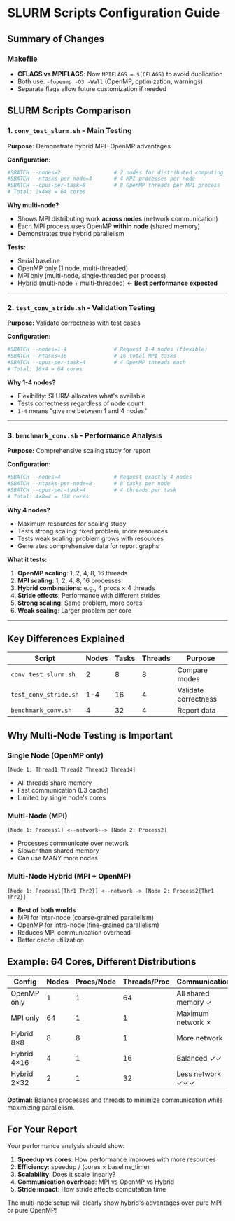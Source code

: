 # SLURM Scripts Configuration Guide

## Summary of Changes

### Makefile
- **CFLAGS vs MPIFLAGS**: Now `MPIFLAGS = $(CFLAGS)` to avoid duplication
- Both use: `-fopenmp -O3 -Wall` (OpenMP, optimization, warnings)
- Separate flags allow future customization if needed

## SLURM Scripts Comparison

### 1. `conv_test_slurm.sh` - Main Testing

**Purpose:** Demonstrate hybrid MPI+OpenMP advantages

**Configuration:**
```bash
#SBATCH --nodes=2                 # 2 nodes for distributed computing
#SBATCH --ntasks-per-node=4       # 4 MPI processes per node
#SBATCH --cpus-per-task=8         # 8 OpenMP threads per MPI process
# Total: 2×4×8 = 64 cores
```

**Why multi-node?**
- Shows MPI distributing work **across nodes** (network communication)
- Each MPI process uses OpenMP **within node** (shared memory)
- Demonstrates true hybrid parallelism

**Tests:**
- Serial baseline
- OpenMP only (1 node, multi-threaded)
- MPI only (multi-node, single-threaded per process)
- Hybrid (multi-node + multi-threaded) ← **Best performance expected**

---

### 2. `test_conv_stride.sh` - Validation Testing

**Purpose:** Validate correctness with test cases

**Configuration:**
```bash
#SBATCH --nodes=1-4               # Request 1-4 nodes (flexible)
#SBATCH --ntasks=16               # 16 total MPI tasks
#SBATCH --cpus-per-task=4         # 4 OpenMP threads each
# Total: 16×4 = 64 cores
```

**Why 1-4 nodes?**
- Flexibility: SLURM allocates what's available
- Tests correctness regardless of node count
- `1-4` means "give me between 1 and 4 nodes"

---

### 3. `benchmark_conv.sh` - Performance Analysis

**Purpose:** Comprehensive scaling study for report

**Configuration:**
```bash
#SBATCH --nodes=4                 # Request exactly 4 nodes
#SBATCH --ntasks-per-node=8       # 8 tasks per node
#SBATCH --cpus-per-task=4         # 4 threads per task
# Total: 4×8×4 = 128 cores
```

**Why 4 nodes?**
- Maximum resources for scaling study
- Tests strong scaling: fixed problem, more resources
- Tests weak scaling: problem grows with resources
- Generates comprehensive data for report graphs

**What it tests:**
1. **OpenMP scaling**: 1, 2, 4, 8, 16 threads
2. **MPI scaling**: 1, 2, 4, 8, 16 processes
3. **Hybrid combinations**: e.g., 4 procs × 4 threads
4. **Stride effects**: Performance with different strides
5. **Strong scaling**: Same problem, more cores
6. **Weak scaling**: Larger problem per core

---

## Key Differences Explained

| Script | Nodes | Tasks | Threads | Purpose |
|--------|-------|-------|---------|---------|
| `conv_test_slurm.sh` | 2 | 8 | 8 | Compare modes |
| `test_conv_stride.sh` | 1-4 | 16 | 4 | Validate correctness |
| `benchmark_conv.sh` | 4 | 32 | 4 | Report data |

## Why Multi-Node Testing is Important

### Single Node (OpenMP only)
```
[Node 1: Thread1 Thread2 Thread3 Thread4]
```
- All threads share memory
- Fast communication (L3 cache)
- Limited by single node's cores

### Multi-Node (MPI)
```
[Node 1: Process1] <--network--> [Node 2: Process2]
```
- Processes communicate over network
- Slower than shared memory
- Can use MANY more nodes

### Multi-Node Hybrid (MPI + OpenMP)
```
[Node 1: Process1{Thr1 Thr2}] <--network--> [Node 2: Process2{Thr1 Thr2}]
```
- **Best of both worlds**
- MPI for inter-node (coarse-grained parallelism)
- OpenMP for intra-node (fine-grained parallelism)
- Reduces MPI communication overhead
- Better cache utilization

## Example: 64 Cores, Different Distributions

| Config | Nodes | Procs/Node | Threads/Proc | Communication |
|--------|-------|------------|--------------|---------------|
| OpenMP only | 1 | 1 | 64 | All shared memory ✓ |
| MPI only | 64 | 1 | 1 | Maximum network ✗ |
| Hybrid 8×8 | 8 | 8 | 1 | More network |
| Hybrid 4×16 | 4 | 1 | 16 | Balanced ✓✓ |
| Hybrid 2×32 | 2 | 1 | 32 | Less network ✓✓✓ |

**Optimal:** Balance processes and threads to minimize communication while maximizing parallelism.

## For Your Report

Your performance analysis should show:

1. **Speedup vs cores**: How performance improves with more resources
2. **Efficiency**: speedup / (cores × baseline_time)
3. **Scalability**: Does it scale linearly?
4. **Communication overhead**: MPI vs OpenMP vs Hybrid
5. **Stride impact**: How stride affects computation time

The multi-node setup will clearly show hybrid's advantages over pure MPI or pure OpenMP!
